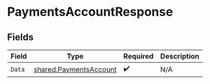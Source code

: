 # PaymentsAccountResponse


## Fields

| Field                                                                   | Type                                                                    | Required                                                                | Description                                                             |
| ----------------------------------------------------------------------- | ----------------------------------------------------------------------- | ----------------------------------------------------------------------- | ----------------------------------------------------------------------- |
| `Data`                                                                  | [shared.PaymentsAccount](../../../pkg/models/shared/paymentsaccount.md) | :heavy_check_mark:                                                      | N/A                                                                     |